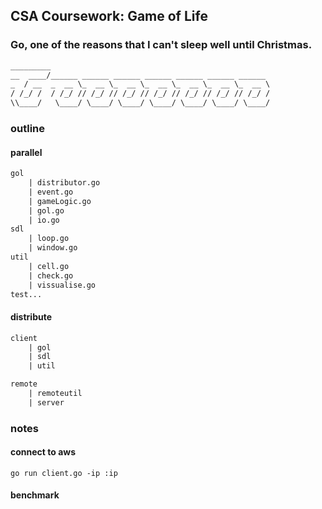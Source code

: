 ## CSA Coursework: Game of Life

### Go, one of the reasons that I can't sleep well until Christmas.

```txt
_________                                                 
__  ____/______ ______ ______ ______ ______ ______ ______ 
_  / __  _  __ \_  __ \_  __ \_  __ \_  __ \_  __ \_  __ \
/ /_/ /  / /_/ // /_/ // /_/ // /_/ // /_/ // /_/ // /_/ /
\\____/   \____/ \____/ \____/ \____/ \____/ \____/ \____/ 

```

### outline

#### parallel
```txt
gol 
    | distributor.go
    | event.go
    | gameLogic.go
    | gol.go
    | io.go
sdl
    | loop.go
    | window.go
util
    | cell.go
    | check.go
    | vissualise.go
test...

```

#### distribute
```txt
client
    | gol
    | sdl
    | util

remote
    | remoteutil
    | server
```

### notes

#### connect to aws
`go run client.go -ip :ip`

#### benchmark